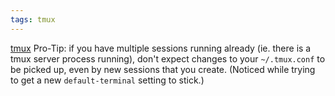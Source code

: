 ```yaml
---
tags: tmux
---
```


[tmux](/wiki/tmux) Pro-Tip: if you have multiple sessions running already (ie. there is a tmux server process running), don't expect changes to your `~/.tmux.conf` to be picked up, even by new sessions that you create. (Noticed while trying to get a new `default-terminal` setting to stick.)
